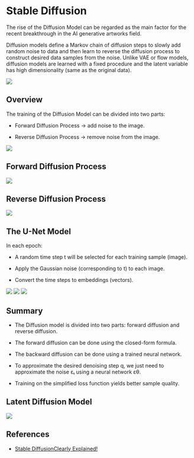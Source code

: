 # Stable Diffusion

The rise of the Diffusion Model can be regarded as the main factor for the recent breakthrough in the AI generative artworks field.

Diffusion models define a Markov chain of diffusion steps to slowly add random noise to data and then learn to reverse the diffusion process to construct desired data samples from the noise. Unlike VAE or flow models, diffusion models are learned with a fixed procedure and the latent variable has high dimensionality (same as the original data).

<img src="pic/generative-overview.png">

## Overview

The training of the Diffusion Model can be divided into two parts:

* Forward Diffusion Process → add noise to the image.

* Reverse Diffusion Process → remove noise from the image.

<img src="pic/1_xc2Y6jwIUhfEGxJLytU1RA.webp">

## Forward Diffusion Process

<img src="pic/1_zghUHsVaD9c1ebV_ixrkxg.webp">

## Reverse Diffusion Process

<img src="pic/1_CfarzOOYM-_ytQQC0vpOHg.webp">

## The U-Net Model

In each epoch:

* A random time step t will be selected for each training sample (image).

* Apply the Gaussian noise (corresponding to t) to each image.

* Convert the time steps to embeddings (vectors).

<img src="pic/1_QyBy1sdErujooBHqt5XAOg.webp">

<img src="pic/1_AQH76e-TTTUAZ09uZ7tzgA.webp">

<img src="pic/1_S8XcA8cQIjHLxUsOUPk39Q.webp">

## Summary

* The Diffusion model is divided into two parts: forward diffusion and reverse diffusion.

* The forward diffusion can be done using the closed-form formula.

* The backward diffusion can be done using a trained neural network.

* To approximate the desired denoising step q, we just need to approximate the noise εₜ using a neural network εθ.

* Training on the simplified loss function yields better sample quality.

## Latent Diffusion Model

<img src="pic/latent-diffusion-arch.png">

## References

* [Stable DiffusionClearly Explained!](https://medium.com/@steinsfu/stable-diffusion-clearly-explained-ed008044e07e)
